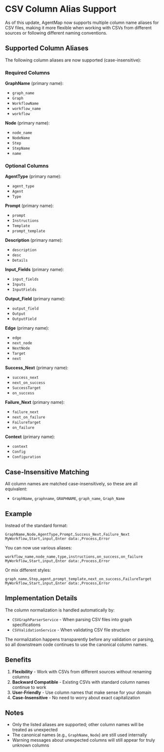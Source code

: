 ---
---

# CSV Column Alias Support

As of this update, AgentMap now supports multiple column name aliases for CSV files, making it more flexible when working with CSVs from different sources or following different naming conventions.

## Supported Column Aliases

The following column aliases are now supported (case-insensitive):

### Required Columns

**GraphName** (primary name):
- `graph_name`
- `Graph`
- `WorkflowName`
- `workflow_name`
- `workflow`

**Node** (primary name):
- `node_name`
- `NodeName`
- `Step`
- `StepName`
- `name`

### Optional Columns

**AgentType** (primary name):
- `agent_type`
- `Agent`
- `Type`

**Prompt** (primary name):
- `prompt`
- `Instructions`
- `Template`
- `prompt_template`

**Description** (primary name):
- `description`
- `desc`
- `Details`

**Input_Fields** (primary name):
- `input_fields`
- `Inputs`
- `InputFields`

**Output_Field** (primary name):
- `output_field`
- `Output`
- `OutputField`

**Edge** (primary name):
- `edge`
- `next_node`
- `NextNode`
- `Target`
- `next`

**Success_Next** (primary name):
- `success_next`
- `next_on_success`
- `SuccessTarget`
- `on_success`

**Failure_Next** (primary name):
- `failure_next`
- `next_on_failure`
- `FailureTarget`
- `on_failure`

**Context** (primary name):
- `context`
- `Config`
- `Configuration`

## Case-Insensitive Matching

All column names are matched case-insensitively, so these are all equivalent:
- `GraphName`, `graphname`, `GRAPHNAME`, `graph_name`, `Graph_Name`

## Example

Instead of the standard format:
```csv
GraphName,Node,AgentType,Prompt,Success_Next,Failure_Next
MyWorkflow,Start,input,Enter data:,Process,Error
```

You can now use various aliases:
```csv
workflow_name,node_name,type,instructions,on_success,on_failure
MyWorkflow,Start,input,Enter data:,Process,Error
```

Or mix different styles:
```csv
graph_name,Step,agent,prompt_template,next_on_success,FailureTarget
MyWorkflow,Start,input,Enter data:,Process,Error
```

## Implementation Details

The column normalization is handled automatically by:
- `CSVGraphParserService` - When parsing CSV files into graph specifications
- `CSVValidationService` - When validating CSV file structure

The normalization happens transparently before any validation or parsing, so all downstream code continues to use the canonical column names.

## Benefits

1. **Flexibility** - Work with CSVs from different sources without renaming columns
2. **Backward Compatible** - Existing CSVs with standard column names continue to work
3. **User-Friendly** - Use column names that make sense for your domain
4. **Case-Insensitive** - No need to worry about exact capitalization

## Notes

- Only the listed aliases are supported; other column names will be treated as unexpected
- The canonical names (e.g., `GraphName`, `Node`) are still used internally
- Warning messages about unexpected columns will still appear for truly unknown columns
